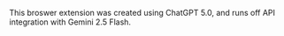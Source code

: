 This broswer extension was created using ChatGPT 5.0, and runs off API integration with Gemini 2.5 Flash. 
